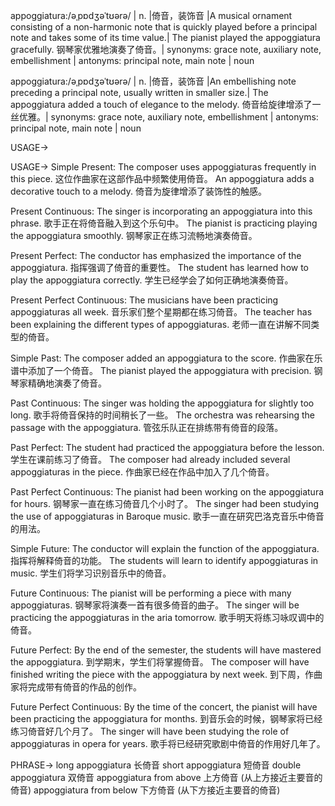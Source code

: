 appoggiatura:/əˌpɒdʒəˈtʊərə/ | n. |倚音，装饰音 |A musical ornament consisting of a non-harmonic note that is quickly played before a principal note and takes some of its time value.| The pianist played the appoggiatura gracefully. 钢琴家优雅地演奏了倚音。| synonyms: grace note, auxiliary note, embellishment | antonyms: principal note, main note | noun

appoggiatura:/əˌpɒdʒəˈtʊərə/ | n. |倚音，装饰音 |An embellishing note preceding a principal note, usually written in smaller size.| The appoggiatura added a touch of elegance to the melody. 倚音给旋律增添了一丝优雅。| synonyms: grace note, auxiliary note, embellishment | antonyms: principal note, main note | noun


USAGE->

USAGE->
Simple Present:
The composer uses appoggiaturas frequently in this piece.  这位作曲家在这部作品中频繁使用倚音。
An appoggiatura adds a decorative touch to a melody. 倚音为旋律增添了装饰性的触感。

Present Continuous:
The singer is incorporating an appoggiatura into this phrase. 歌手正在将倚音融入到这个乐句中。
The pianist is practicing playing the appoggiatura smoothly. 钢琴家正在练习流畅地演奏倚音。

Present Perfect:
The conductor has emphasized the importance of the appoggiatura. 指挥强调了倚音的重要性。
The student has learned how to play the appoggiatura correctly. 学生已经学会了如何正确地演奏倚音。

Present Perfect Continuous:
The musicians have been practicing appoggiaturas all week. 音乐家们整个星期都在练习倚音。
The teacher has been explaining the different types of appoggiaturas. 老师一直在讲解不同类型的倚音。

Simple Past:
The composer added an appoggiatura to the score. 作曲家在乐谱中添加了一个倚音。
The pianist played the appoggiatura with precision. 钢琴家精确地演奏了倚音。

Past Continuous:
The singer was holding the appoggiatura for slightly too long. 歌手将倚音保持的时间稍长了一些。
The orchestra was rehearsing the passage with the appoggiatura. 管弦乐队正在排练带有倚音的段落。

Past Perfect:
The student had practiced the appoggiatura before the lesson. 学生在课前练习了倚音。
The composer had already included several appoggiaturas in the piece. 作曲家已经在作品中加入了几个倚音。

Past Perfect Continuous:
The pianist had been working on the appoggiatura for hours. 钢琴家一直在练习倚音几个小时了。
The singer had been studying the use of appoggiaturas in Baroque music. 歌手一直在研究巴洛克音乐中倚音的用法。

Simple Future:
The conductor will explain the function of the appoggiatura. 指挥将解释倚音的功能。
The students will learn to identify appoggiaturas in music. 学生们将学习识别音乐中的倚音。

Future Continuous:
The pianist will be performing a piece with many appoggiaturas. 钢琴家将演奏一首有很多倚音的曲子。
The singer will be practicing the appoggiaturas in the aria tomorrow. 歌手明天将练习咏叹调中的倚音。

Future Perfect:
By the end of the semester, the students will have mastered the appoggiatura. 到学期末，学生们将掌握倚音。
The composer will have finished writing the piece with the appoggiatura by next week.  到下周，作曲家将完成带有倚音的作品的创作。

Future Perfect Continuous:
By the time of the concert, the pianist will have been practicing the appoggiatura for months. 到音乐会的时候，钢琴家将已经练习倚音好几个月了。
The singer will have been studying the role of appoggiaturas in opera for years. 歌手将已经研究歌剧中倚音的作用好几年了。



PHRASE->
long appoggiatura 长倚音
short appoggiatura 短倚音
double appoggiatura 双倚音
appoggiatura from above  上方倚音 (从上方接近主要音的倚音)
appoggiatura from below 下方倚音 (从下方接近主要音的倚音)

